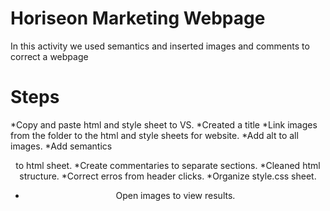 # Horiseon Marketing Webpage
In this activity we used semantics and inserted images and comments to correct a webpage
# Steps 
*Copy and paste html and style sheet to VS.
   *Created a title
   *Link images from the folder to the html and style sheets for website.
   *Add alt to all images.
   *Add semantics <header> <section> <footer> to html sheet.
   *Create commentaries to separate sections.
   *Cleaned html structure.
   *Correct erros from header clicks.
   *Organize style.css sheet.
   

* Open images to view results. 